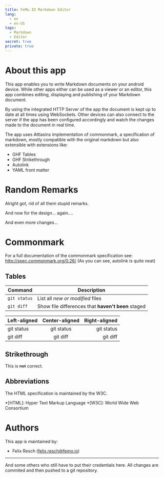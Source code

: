 ```yaml
---
title: FeMo.IO Markdown Editor
lang:
  - en
  - en-US
tags:
  - Markdown
  - Editor
secret: true
private: true
---
```


# About this app

This app enables you to write Markdown documents on your android device. While other apps either
 can be used as a viewer or an editor, this app combines editing, displaying and publishing of
 your Markdown document.

By using the integrated HTTP Server of the app the document is kept up to date at all times using
WebSockets. Other devices can also connect to the server if the app has been configured accordingly
and watch the changes made to the document in real time.

The app uses Attlasins implementation of commonmark, a specification of markdown, mostly compatible
with the original markdown but also extensible with extensions like:

* GHF Tables
* GHF Strikethrough
* Autolink
* YAML front matter

# Random Remarks

Alright got, rid of all them stupid remarks.

And now for the design... again....

And even more changes...

# Commonmark

For a full documentation of the commonmark specification see: http://spec.commonmark.org/0.26/ (As you can see, autolink is quite neat)

## Tables

| Command | Description |
| --- | --- |
| `git status` | List all *new or modified* files |
| `git diff` | Show file differences that **haven't been** staged |

| Left-aligned | Center-aligned | Right-aligned |
| :---         |     :---:      |          ---: |
| git status   | git status     | git status    |
| git diff     | git diff       | git diff      |

## Strikethrough

This is ~~not~~ correct.

## Abbreviations

The HTML specification
is maintained by the W3C.

*[HTML]: Hyper Text Markup Language
*[W3C]:  World Wide Web Consortium

# Authors

This app is maintained by:

* Felix Resch (felix.resch@femo.io)

---

And some others who still have to put their credentials here. All changes are commited and then pushed to a git repository.